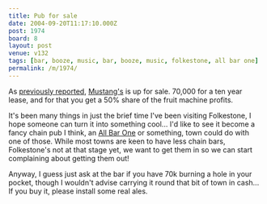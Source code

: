 ```yaml
---
title: Pub for sale
date: 2004-09-20T11:17:10.000Z
post: 1974
board: 8
layout: post
venue: v132
tags: [bar, booze, music, bar, booze, music, folkestone, all bar one]
permalink: /m/1974/
---
```

As <a href="http://www.clarkeology.com/stokey/19/70/">previously reported</a>, <a href="/wiki/mustang+s">Mustang's</a> is up for sale. 70,000 for a ten year lease, and for that you get a 50% share of the fruit machine profits.

It's been many things in just the brief time I've been visiting Folkestone, I hope someone can turn it into something cool... I'd like to see it become a fancy chain pub I think, an <a href="/wiki/all+bar+one">All Bar One</a> or something, town could do with one of those. While most towns are keen to have less chain bars, Folkestone's not at that stage yet, we want to get them in so we can start complaining about getting them out!

Anyway, I guess just ask at the bar if you have 70k burning a hole in your pocket, though I wouldn't advise carrying it round that bit of town in cash... If you buy it, please install some real ales.
